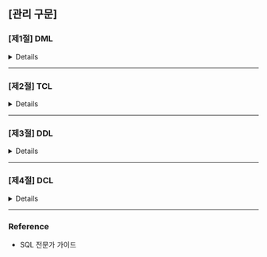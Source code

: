 ## [관리 구문]

### [제1절] DML

<details>
  
  #### ✔ DML (Data Manipulation Language)?
  
  : DML을 사용하면 테이블에 데이터를  입력, 수정, 삭제할 수 있다.

  > INSERT, UPDATE, DELETE, MERGE
 </br>

  #### ✔ INSERT

  INSERT 문을 통해 테이블에 데이터를 삽입할 수 있음

  1. **단일행 INSERT 문**

  ```SQL
  INSERT INTO 테이블명 [(칼럼1, 칼럼2, ...)] VALUES (값1, 값2, ...);
  ```

  - INTO 절의 칼럼명과 VALUES 절의 값을 **1:1 매핑하여 기술**
  - INTO 절에 기술하지 않은 칼럼은 Default로 NULL (단, NOT NULL 혹은 Primary Key 제약이 있다면 오류 발생)
  </br>

  ```SQL
  INSERT
    INTO PLAYER (PLAYER_ID, PLAYER_NAME, TEAM_ID, POSITION, HEIGHT, WEIGHT, BACK_NO)
  VALUES ('2002007', '박지성', 'K07', 'MF', 178, 73, 7);
  ```
  | PLAYER_ID | PLAYER_NAME | TEAM_ID | E_PLAYER_NAME | NICKNAME | JOIN_YYYY | POSITION | BACK_NO | NATION | BIRTH_DATE | SOLAR | HEIGHT | WEIGHT |
  |:---------:|:-----------:|:-------:|:-------------:|:--------:|:---------:|:--------:|:-------:|:------:|:----------:|:-----:|:------:|:------:|
  |  2002007  |    박지성   |   K07   |               |          |           |    MF    |    7    |        |            |       |   178  |   73   |
  </br>

  ```SQL
  INSERT
    INTO PLAYER -- INTO 절에 칼럼명을 지정하지 않는 경우, 테이블에 정의된 칼럼 순서대로 VALUES절에 모든 값을 기술해야함
  VALUES ('2002010', '이청용', 'K07', '', 'BlueDragon', '2002', 'MF', '17', NULL, NULL, '1', 180, 69);
  ```
  | PLAYER_ID | PLAYER_NAME | TEAM_ID | E_PLAYER_NAME |  NICKNAME  | JOIN_YYYY | POSITION | BACK_NO | NATION | BIRTH_DATE | SOLAR | HEIGHT | WEIGHT |
  |:---------:|:-----------:|:-------:|:-------------:|:----------:|:---------:|:--------:|:-------:|:------:|:----------:|:-----:|:------:|:------:|
  |  2002007  |    박지성   |   K07   |               |            |           |    MF    |    7    |        |            |       |   178  |   73   |
  |  2002010  |    이청용   |   K07   |               | BlueDragon |    2002   |    MF    |    17   |        |            |   1   |   180  |   69   |
  </br>


  2. **서브 쿼리를 이요한 다중 행 INSERT 문**

  ```SQL
  INSERT INTO 테이블명[(칼럼1, 칼럼2, ...)] 
  서브쿼리;
  ```

  ```SQL
  INSERT
    INTO TEAM (TEAM_ID, REGION_NAME, TEAM_NAME, ORIG_YYYY, STADIUM_ID)
  SELECT REPLACE(TEAM_ID, 'K', 'A') AS TEAM_ID
       , REGION_NAME, REGION_NAME || '올스타' AS TEAM_NAME
       , 2019 AS ORIG_YYYY, STADIUM_ID
    FROM TEAM
   WHERE REGION_NAME IN ('성남', '인천'); 
  ```
  </br>

  #### ✔ UPDATE

  데이터를 수정해야하는 상황 발생 시, UPDATE 문을 통해 데이터를 수정

  ```SQL
  UPDATE 테이블명
    SET 수정할 칼럼명1 = 수정될 새로운 값1
     [, 수정할 칼럼명2 = 수정될 새로운 값2]
     [, ...]
  [WHERE 수정 대상 식별 조건식]
  ```

  - SET 절에는 수정할 칼럼명과 해당 칼럼에 수정될 값 기술
  - WHERE 절에는 수정대상이 될 행을 식별할 수 있도록 조건식 기술. (단, WHERE 절 사용안할 시 테이블의 전체 데이터가 수정됨)
  </br>

  ```SQL
  UPDATE PLAYER
    SET BACKNO = 99;
  -- WHERE 절이 없으므로, 일괄적으로 99로 수정


  UPDATE PLAYER
    SET POSITION = 'MF'
  WHERE POSITION IS NULL;


  -- 단일행 서브쿼리
  UPDATE TEAM A
    SET A.ADDRESS = (SELECT X.ADDRESS
                       FROM STATIUM X
                      WHERE X.HOMETEAM_ID = A.TEAM_ID)
  WHERE A.ORIG_YYYY > 2000;


  -- 다중 서브쿼리
  UPDATE STADIUM A
    SET (A.DDD, A.TEL) = (SELECT X.DDD, X.TEL -- 다중 칼럼 서브쿼리
                            FROM TEAM X
                           WHERE X.TEAM_ID = A.HOMETEAM_ID);
  WHERE EXISTS (SELECT 1 -- 다중행 서브쿼리, 연관 서브쿼리
                  FROM TEAM X
                WHERE X.TEAM_ID = A.HOMETEAM_ID);
  ``` 
  </br>

  #### ✔ DELETE

  테이블에 저장된 데이터가 더 이상 필요 없게 됐을 경우, DELETE 문을 통해 데이터 삭제 수행

  ```SQL
  DELETE [FROM] 테이블명
  [WHERE 삭제 대상 식별 조건식];
  ```

  - WHERE 절 사용 안할 시 테이블의 전체 데이터가 삭제됨.
  </br>

  ```SQL
  -- 전체 데이터 삭제
  DELETE FROM PLAYER;


  -- 다중행 서브쿼리
  DELETE PLAYER
  WHERE TEAM_ID IN (SELECT TEAM_ID
                      FROM PLAYER
                    GROUP BY TEAM_ID
                      HAVING COUNT(*) <= 10);
  ```
  </br>

  #### ✔ MERGE

  새로운 행을 입력하거나, 기존 행을 수정하는 작업을 한 번에 할 수 있음  

  ```SQL
  MERGE
   INTO 타겟 테이블명
  USING 소스 테이블명
     ON (조인 조건식)
   WHEN MATCHED THEN -- 조인에 성공한 행들
    UPDATE
      SET 수정할 칼럼명1 = 수정될 새로운 값1
        [,수정할 칼럼명2 = 수정될 새로운 값2, ...]
   WHEN NOT MATCHED THEN -- 조인에 실패한 행들
    INSERT [(칼럼1, 칼럼2, ...)]
    VALUES (값1, 값2, ...);
  ```

  ```SQL
  MERGE
    INTO TEAM T
   USING TEAM_TMP S
      ON (T.TEAM_ID = S.TEAM_ID)
    WHEN MATCHED THEN
      UPDATE
        SET T.REGION_NAME = S.REGION_NAME
          , T.TEAM_NAME = S.TEAM_NAME
          , T.DDD = S.DDD
          , T.TEL = S.TEL
    WHEN NOT MATCHED THEN
      INSERT (T.TEAM_ID, T.REGION_NAME, T.TEAM_NAME, T.STADIUM_ID, T.DDD, T.TEL)
      VALUES (S.TEAM_ID, S.REGION_NAME, S.TEAM_NAME, S.STADIUM_ID, S.DDD, S.TEL);


  -- USING 절에 서브쿼리 사용 예시
  MERGE
    INTO TEAM T
   USING (SELECT * FROM TEAM_TMP WHERE REGION_NAME IN('성남', '부산', '대구', '전주')) S
      ON (T.TEAM_ID = S.TEAM_ID)
    WHEN MATCHED THEN
      UPDATE
        SET T.REGION_NAME = S.REGION_NAME
          , T.TEAM_NAME = S.TEAM_NAME
          , T.DDD = S.DDD
          , T.TEL = S.TEL
    WHEN NOT MATCHED THEN
      INSERT (T.TEAM_ID, T.REGION_NAME, T.TEAM_NAME, T.STADIUM_ID, T.DDD, T.TEL)
      VALUES (S.TEAM_ID, S.REGION_NAME, S.TEAM_NAME, S.STADIUM_ID, S.DDD, S.TEL);
  ```
  </br>

  #### ✔ DDL VS DML?
  
  ```TEXT
  - DDL : 데이터 구조의 변경이 DDL 명령어 수행 완료후 즉시 반영
  
  - DML : 데이터 변경사항을 테이블에 영구적으로 변경하기 위해 COMMIT 필요
    (SQL Server는 AUTO COMMIT으로 즉시 반영됨)
  ```

</details>

---

### [제2절] TCL

<details>

#### ✔ TCL (Transaction Control Language)?

: TCL문을 사용하면 데이터베이스의 논리적 연산 단위인 트랜잭션을 제어할 수 있다.

> COMMIT, ROLLBACK, SAVEPOINT

#### ✔ 트랜잭션?

- 데이터베이스의 논리적 연산단위.
- 분할할 수 없는 최소의 단위이므로 `전부 적용하거나 전부 취소한다.`
 </br>

#### ✔ 트랜잭션 특징

1. 원자성 (`A`tomicity)

: 트랜잭션에서 정의된 연산들은 모두 성공적으로 실행되거나 전혀 실행되지 않은 상태로 남아 있어야함 (all or nothing)

2. 일관성 (`C`onsistency)

: 트랜잭션이 실행되기 전에 데이터베이스의 내용에 잘못이 없다면, 실행 후에도 데이터베이스의 내용에 잘못이 있으면 안 됨

3. 고립성 (`I`solation)

: 트랜잭션이 실행되는 도중에 다른 트랜잭션의 영향을 받아 잘못된 결과를 만들면 안됨

4. 지속성 (`D`urability)

: 트랜잭션이 성공적으로 수행된다면, 갱신된 데이터베이스의 내용은 영구적으로 저장되어야 함
 </br>

#### ✔ COMMIT

: INSERT, UPDATE, DELETE 한 데이터에 대해 전혀 문제가 없다고 판단됐을 경우, COMMIT 명령어를 통해 트랜잭션 완료 가능.

```TEXT
[COMMIT 이나 ROLLBACK 이전의 데이터 상태]

- 데이터의 변경을 취소해 이전 상태로 복구 가능
- 현재 사용자는 SELECT 문장으로 결과 확인 가능
- 다른 사용자는 현재 사용자가 수행한 명령의 결과를 볼 수 없음
- 변경된 행은 잠금(LOCK)이 설정돼서 다른 사용자가 변경할 수 없음


[COMMIT 이나 ROLLBACK 이후의 데이터 상태]

- 데이터에 대한 변경 사항이 데이터베이스에 반영
- 이전 데이터는 영원히 잃어버림
- 모든 사용자는 결과를 볼 수 있음
- 관련된 행에 대한 잠금(LOCK)이 풀리고, 다른 사용자들이 행 조작 가능
```

```SQL
/*
ORACLE VER.
*/
INSERT
  INTO PLAYER (PLAYER_ID, TEAM_ID, PLAYER_NAME, POSITION, HEIGHT, WEIGHT, BACK_NO)
VALUES ('19970925', 'K02', '이운재', 'GK', 182, 82, 1);
-- 1개의 행이 만들어졌습니다.

COMMIT;
-- 커밋이 완료되었습니다.

UPDATE PLAYER SET HEIGHT = 100;
-- 100 행이 갱신됐습니다.

COMMIT;
-- 커밋이 완료되었습니다.

DELETE FROM PLAYER;
-- 481 행이 삭제됐습니다.

COMMIT;
-- 커밋이 완료됐습니다.

/*
SQL SERVER VER.
- 기본적으로 AUTO COMMIT 모드. 
- 성공시 COMMIT, 실패시 ROLLBACK
*/
INSERT
  INTO PLAYER (PLAYER_ID, TEAM_ID, PLAYER_NAME, POSITION, HEIGHT, WEIGHT, BACK_NO)
VALUES ('19970925', 'K02', '이운재', 'GK', 182, 82, 1);
-- 1개의 행이 영향을 받음

UPDATE PLAYER SET HEIGHT = 100;
-- 481개 행이 영향을 받음

DELETE FROM PLAYER; -- AUTO COMMIT
-- 481개 행이 영향을 받음
```
 </br>

#### ✔ ROLLBACK

: INSERT, UPDATE, DELETE 한 데이터에 대해 `COMMIT 이전`에는 변경 사항 취소 가능

```SQL
/*
ORACLE VER.
*/
INSERT
  INTO PLAYER (PLAYER_ID, TEAM_ID, PLAYER_NAME, POSITION, HEIGHT, WEIGHT, BACK_NO)
VALUES ('19970925', 'K02', '이운재', 'GK', 182, 82, 1);
-- 1개의 행이 만들어졌습니다.
ROLLBACK;
-- 롤백이 완료되었습니다.


UPDATE PLAYER SET HEIGHT = 100;
-- 100 행이 갱신됐습니다.
ROLLBACK;
-- 롤백이 완료되었습니다.


DELETE FROM PLAYER;
-- 481 행이 삭제됐습니다.
ROLLBACK;
-- 커밋이 완료됐습니다.



/*
SQL SERVER VER.
- 기본적으로 AUTO COMMIT 모드이므로, ROLLBACK을 수행하기 위해는 명시적으로 트랜잭션 선언해야함
*/
BEGIN TRAN

INSERT
  INTO PLAYER (PLAYER_ID, TEAM_ID, PLAYER_NAME, POSITION, HEIGHT, WEIGHT, BACK_NO)
VALUES ('19970925', 'K02', '이운재', 'GK', 182, 82, 1);
-- 1개의 행이 영향을 받음

ROLLBACK;
-- 명령이 완료되었습니다.
```
 </br>

#### ✔ SAVEPOINT

: 저장점을 정의하면 ROLLBACK 할 때 현 시점 ~ SAVEPOINT 까지 트랜잭션의 일부만 롤백 가능

```SQL
-- ORACLE VER.
SAVEPOINT SVPT1;
ROLLBACK TO SVPT1;


-- SQL SERVER VER.
SAVE TRANSACTION SVTR1;
ROLLBACK TRANSACTION SVTR1;
```

<img src='./src/rollback.png', alt='rollback 원리(oracle 기준)'>

</details>

---

### [제3절] DDL

<details>

#### ✔ DDL (Data Definition Language)?

: DDL을 사용하면 테이블을 포함한 데이터베이스 객체의 구조를 정의할 수 있다. 

> CREATE TABLE, ALTER TABLE, DROP TABLE

#### ✔ CREATE

```SQL
CREATE TABLE 테이블명 (
    칼럼명1   데이터유형  [기본값]  [NOT NULL]
  , 칼럼명2   데이터유형  [기본값]  [NOT NULL]
  , 칼럼명3   데이터유형  [기본값]  [NOT NULL]
);


-- CTAS (Create Table ~ As Select ~) 방법으로 테이블 생성.
-- ORACLE VER.
CREATE TABLE TEAM_TEMP AS SELECT * FROM TEAM;

-- SQL SERVER VER.
SELECT * INTO TEAM_TEMP FROM TEAM;
```

- 테이블명은 객체를 의미할 수 있는 적절한 이름 사용 + 중복 불가능
- 한 테이블 내에서는 칼럼명 중복 불가능 (다른 테이블의 칼럼 이름과는 같을 수 있음, 대체로 기본키와 외래키 관계)
- A-Z, a-z, 0-9, _, $, # 문자만 허용

1. **제약조건?**

: 사용자가 원하는 조건의 데이터만 유지하기 위해 테이블의 특정 칼럼에 설정하는 제약
</br>`데이터의 무결성을 유지하기 위함`
</br>

2. **제약조건 종류**

   1. PRIMARY KEY (기본키) : 테이블에 저장된 행 데이터를 고유하게 식별하기 위한 기본키 정의
    > 기본키 제약 = NOT NULL & UNIQUE

   2. UNIQUE (고유키) : 테이블에 저장된 행 데이터를 고유하게 식별하기 위한 고유키 정의. *NULL은 고유키 제약 대상 아님. NULL 가능*

   3. NOT NULL : NULL 값 입력 금지.
    > NULL의 의미 = '아직 정의되지 않은 값' 혹은 '아직 데이터가 입력되지 않은 경우로 공백, 숫자와는 전혀 다른 값이다.

   4. CHECK : 입력할 수 있는 값의 범위 제한. TRUE or FALSE로 평가가능한 논리식 지정

   5. FOREIGN KEY (외래키) : 관계형 데이터베이스에서 테이블 간의 관계를 정의하기 위해 기본키를 다른 테이블의 외래키로 복사하는 경우 생성됨. 
    > 외래키 지정시, 참조 무결성 제약 옵션 선택 가능
</br>

3. **생성된 테이블 구조 확인**

```SQL
-- ORACLE VER.
DESCRIBE PLAYER;


-- SQL SERVER VER.
exec sp_help 'dbo.PLAYER'
go
```
</br>

#### ✔ ALTER TABLE

: 칼럼을 추가/삭제하거나 제약조건을 추가/삭제하는 작업

  1. ADD COLUMN
  : 기존 테이블에 필요한 칼럼을 추가하는 명령어
  
  ```SQL
  -- ORACLE VER.
  ALTER TABLE 테이블명
        ADD ( 추가할 칼럼명1    데이터 유형   [기본값]    [NOT NULL],
              [추가할 칼럼명2    데이터 유형   [기본값]    [NOT NULL]
              , ...]);
   ALTER TABLE PLAYER ADD (ADDRESS VARCHAR2(80));

  -- SQL SERVER VER.
  ALTER TABLE 테이블명
        ADD   추가할 칼럼명1    데이터유형    [기본값]    [NOT NULL]
           [, 추가할 칼럼명2    데이터유형    [기본값]    [NOT NULL]
           , ...];
   ALTER TABLE PLAYER ADD ADDRESS VARCHAR(80);
  ```
  </br>


  2. DROP COLUMN
  : 기존 테이블에 필요없는 칼럼을 삭제. 한 번 삭제된 칼럼은 복구할 수 없음
  
  ```SQL
  -- ORACLE VER.
  ALTER TABLE 테이블명 DROP (삭제할 칼럼명1 [, 삭제할 칼럼명2, ... ]);
   ALTER TABLE PLAYER DROP (ADDRESS);

  -- SQL SERVER VER.
  ALTER TABLE PLAYER DROP (ADDRESS);
   ALTER TABLE PLAYER DROP COLUMN ADDRESS;
  ```
  </br>

   3. MODIFY COLUMN
  : 테이블에 존재하는 칼럼에 대해 ALTER TABLE 명령을 이용해 칼럼의 데이터 유형, 디폴트 값, NOT NULL 제약조건에 대한 변경을 포함. (테이블의 칼럼 정의를 변경하는 명령어)
  
  ```SQL
  -- ORACLE VER.
  ALTER TABLE 테이블명
      MODIFY (칼럼명1    데이터유형    [기본값]    [NOT NULL]
           [, 칼럼명2    데이터유형    [기본값]    [NOT NULL]
            , ...]);
   ALTER TABLE TEAM_TEMP MODIFY (ORIG_YYYY VARCHAR(8) DEFAULT '20020129' NOT NULL);

  -- SQL SERVER VER.
  ALTER TABLE 테이블명 ALTER COLUMN   칼럼명  데이터 유형   [NOT NULL];
  ALTER TABLE TEAM_TEMP ALTER COLUMN ORIG_YYYY VARCHAR(8) NOT NULL;
  ALTER TABLE TEAM_TEMP ADD CONTRANT DF_ORIG_YYYY DEFAULT '20020129' FOR ORIG_YYYY;
  ```
  
  4. RENAME COLUMN
  : 칼럼명을 어떤 이유로 불가피하게 변경해야하는 경우 (일부 DBMS에서만 지원)
  
  ```SQL
  -- ORACLE VER.
  -- ADD, DEOP 처럼 ANSI/ISO에 명시된 기능이 아닌, Oracle 등 일부 DBMS에서만 지원함
  ALTER TABLE 테이블명 RENAME COLUMN 기존 칼럼명 TO 새로운 칼럼명;
  ALTER TABLE PLAYER COLUMN PLAYER_ID TO TEMP_ID;
  -- SQL SERVER VER.
  sp_rename '기존 칼럼명', '새로운 칼럼명', 'COLUMN';
  sp_rename 'dbo.PLAYER.PLAYER_ID', 'TEMP_ID', 'COLUMN';
  ```

  5. DROP CONSTRAINT
  : 테이블 생성 시 부여했던 제약조건을 삭제하는 명령어
  
  ```SQL
  -- ORACLE, SQL SERVER 문법 동일
  ALTER TABLE 테이블명 DROP CONSTRAINT 제약조건명;


  ALTER TABLE PLAYER DROP CONSTRAINT PLAYER_FK;
  ```

  6. ADD CONSTRAINT
  : 테이블 생성 이후에 필요에 의해 제약조건 추가하는 명령어
  `참조 제약조건 추가시, 참조 무결성 옵션에 따라 실수에 의한 테이블 삭제나 데이터 삭제를 방지할 수 있음`

  ```SQL
  -- ORACLE, SQL SERVER 문법 동일
  ALTER TABLE 테이블명 ADD CONSTRAINT 제약조건명 제약조건 (칼럼명)
  
  
  ALTER TABLE PLAYER ADD CONSTRAINT PLAYER_FK FOREIGN KEY (TEAM_ID) REFERENCES TEAM(TEAM_ID);
  ```
 </br>

#### ✔ RENAME

: 테이블의 이름을 변경하는 명령어

```SQL
-- ORACLE VER.
RENAME 기존테이블명 TO 새로운 테이블명;

RENAME TEAM TO TEAM_BACKUP;


-- SQL SERVER VER.
sp_rename '기존테이블명', '새로운테이블명';

sp_rename 'dbo.team','TEAM_BACKUO';
```
 </br>

#### ✔ DROP

: 불필요한 테이블을 삭제하는 명령어

```SQL
-- ORACLE, SQL SERVER 문법 동일
DROP TABLE 테이블명 [CASCADE CONTRAINT]; -- CASCADE CONTRAINT 옵션 : 해당 테이블과 관계가 있었던 참조되는 제약조건도 삭제함을 의미

DROP TABLE PLAYER;
```
 </br>

#### ✔ TRUNCATE

```SQL
-- ORACLE, SQL SERVER 문법 동일
TRUNCATE TABLE 테이블명;

TRUNCATE TABLE PLAYER;
```
 </br>

#### ✔ DELETE vs TRUNCATE vs DROP

```BASH
- DELETE : 데이터는 지워지지만, 테이블 저장했던 메모리는 지워지지 않음. 원하는 데이터만 지울 수 있으며 ROLLBACK 가능

- TRUNCATE : 테이블은 삭제하지 않고 데이터만 지워진다. 하지만 테이블을 저장했던 메모리는 지워지며, ROLLBACK 불가

- DROP : 테이블 메모리, 데이터 모두 삭제하며, ROLLBACK 불가
```

</details>

---

### [제4절] DCL

<details>

#### ✔ DCL (Data Definition Language)?

: 유저를 생성하고 권한을 제어할 수 있는 명령어

#### ✔ 유저와 권한

대부분의 데이터베이스는 데이터 보호와 보안을 위해서 유저와권한을 관리하고 있다. Oracle을 설치하면 기본적으로 제공되는 유저는 다음과 같다.

- SCOTT : Oracle 테스트용 샘플 계정 (Default 패스워드 : TIGER)
- SYS : 백업 및 복구 등 데이터베이스 상의 모든 관리 기능을 수행할 수 있는 최상위 관리자 계정
- SYSTEM : 백업, 복구 등 일부 관리 기능을 제외한 모든 시스템 권한을 부여받은 DBA 계정
 </br>

#### ✔ 유저 생성과 시스템 부여

사용자가 실행하는 모든 DDL 문장은 그에 해당하는 적절한 구너한이 있어야만 실행할 수 있다. 그것을 `시스템권한` 이라고 하며, `ROLE`을 통해 권한을 부여한다.

```SQL
/* CREATE USER 권한 */
CREATE USER SQLD IDENTIFIED BY DB2019;
-- 권한이 불충분합니다.

CONN SYSTEM/MANAGER;
GRANT CREATE USER TO SCOTT; -- SCOTT 계정에 계정 생성 권한 부여
-- 권한이 부여됐습니다.

CREATE USER SQLD INDENTIFIED BY DB2019;
-- 사용자가 생성됐습니다.


/* CREATE SESSION (로그인) 권한 */
CONN SQLD/DB2019; -- SQLD 유저가 생성됐지만 아무런 권한이 없기 때문에 로그인 오류 발생
--  user SQLD lacks CREATE SESSION privilege

CONN SYSTEM/MANAGER;
GRANT CREATE SESSION TO SQLD; -- SQLD 계정에 로그인 권한 부여
-- 권한이 부여됐습니다.

CONN SQLD/DB2019;
-- 연결됐습니다.


/* CREATE TABLE 권한 */
CREATE TABLE MENU (MENU_SEQ NUMBER NOT NULL, TITILE VARCHAR2(10)); -- SQLD 에게는 테이블 생성권한이 없어 오류 발생
-- 권한이 불충분합니다.

CONN SYSTEM/MANAGER;
GRANT CREATE TABLE TO SQLD; -- SQLD 계정에 테이블 생성 권한 부여
-- 권한이 부여됐습니다.

CONN SQLD/DB2019;
CREATE TABLE MENU (MENU_SEQ NUMBER NOT NULL, TITILE VARCHAR2(10));
-- 테이블이 생성됐습니다.
```
 </br>

#### ✔ OBJECT에 대한 권한 부여

앞에서 SQLD 유저를 생성해 로그인하고 테이블을 만드는 과정에서 몇가지 권한을 살폈다면, 지금은 `특정 유저가 소유한 객체 권한`을 살펴본다.
</br>오프벡트 권한은 특정 오브젝트인 테이블, 뷰 등에 대해 SELECT, INSERT, DELETE, UPDATE 작업 명령어를 의미한다.

> 오브젝트 권한은 SELECT, INSERT, DELETE, UPDATE 등의 권한을 따로따로 관리하기 때문에 하나하나씩 권한을 부여해야함


```SQL
/*SELECT 권한*/
CONN SCOTT/TIGER;
SELECT * FROM SQLD.MENU; -- SCOTT은 SELECT 권한이 없어 오류 발생
-- 테이블 또는 뷰가 존재하지 않습니다.

CONN SQLD/DB2019;
GRANT SELECT ON MENU TO SCOTT; -- SCOTT에게 SELECT 권한 부여
-- 권한이 부여됐습니다.

CONN SCOTT/TIGER;
SELECT * FROM SQLD.MENU; -- 정상적으로 출력됨

UPDATE SQLD.MENU
   SET TITLE = '코리아'
 WHERE MENU_SEQ = 1; -- SCOTT은 현재 SELECT 권한만 있으므로 UPDATE 시 오류 발생, 하나하나씩 권한 부여 필요.
-- 권한이 불충분합니다.
```
</br>

#### ✔ ROLE을 이용한 권한 부여

데이터베이스 관리자가 유저가 생성될 때마다 각각의 권한들을 유저에게 부여하는 작업을 수행해야하는데, 하나하나씩 부여하다보면 권한을 빠뜨릴 수도 있으므로
유저별로 어떤 권한이 부여됐는지를 관리해야 한다.
</br> 또한 관리해야 할 유저가 점점 늘어나고 자주 변경되는 상황에서는 매우 번거롭다.
</br> 따라서 

`ROLE을 생성하고 ROLE에 각종 권한을 부여한 후 ROLE을 다른 ROLE 혹은 유저에게 부여하여 관리한다`

```SQL
CONN SYSTEM/MANAGER;
REVOKE CREATE SESSION, CREATE TABLE FROM SQLD;
-- 권한이 취소됐습니다.

CONN SQLD/DB2019; -- SQLD 계정에 로그인 권한 없으므로 오류 발생
--  user SQLD lacks CREATE SESSION privilege

CONN SYSTEM/MANAGER;

CREATE ROLE LOGIN_TABLE;
GRANT CREATE SESSION, CREATE TABLE TO LOGIN_TABLE; -- [로그인권한]과 [테이블생성권한]이 부여된 ROLE 생성
-- 권한이 부여됐습니다.
GRANT LOGIN_TABLE TO SQLD; -- ROLE을 SQLD에게 부여함으로서 SQLD는 [로그인권한]과 [테이블생성권한]이 부여됨
-- 권한이 부여됐습니다.

CONN SQLD/DB2019;
CREATE TABLE MENU (MENU_SEQ NUMBER NOT NULL, TITILE VARCHAR2(10));
-- 테이블이 생성됐습니다.
```

</details>

---

### Reference
- SQL 전문가 가이드
